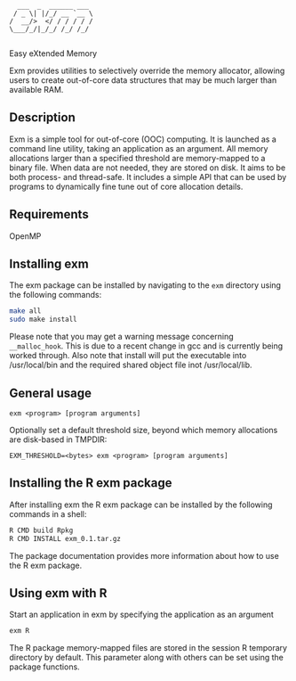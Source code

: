 ```
  ___  _  ______ ___ 
 / _ \| |/_/ __ `__ \
/  __/>  </ / / / / /
\___/_/|_/_/ /_/ /_/ 
                     
```

Easy eXtended Memory

Exm provides utilities to selectively override the memory allocator,
allowing users to create out-of-core data structures that may be much
larger than available RAM.

Description
---

Exm is a simple tool for out-of-core (OOC) computing.  It is launched as a
command line utility, taking an application as an argument. All memory
allocations larger than a specified threshold are memory-mapped to a binary
file. When data are not needed, they are stored on disk. It aims to be both
process- and thread-safe. It includes a simple API that can be used by programs
to dynamically fine tune out of core allocation details.

Requirements
---

OpenMP

Installing exm
---

The exm package can be installed by navigating to the 
`exm` directory using the following commands:

```bash
make all
sudo make install
```

Please note that you may get a warning message concerning `__malloc_hook`.
This is due to a recent change in gcc and is currently being worked through.
Also note that install will put the executable into /usr/local/bin and the
required shared object file inot /usr/local/lib.

General usage
---

```
exm <program> [program arguments]
```
Optionally set a default threshold size, beyond which memory allocations
are disk-based in TMPDIR:
```
EXM_THRESHOLD=<bytes> exm <program> [program arguments]
```

Installing the R exm package
---

After installing exm the R exm package can be installed by
the following commands in a shell:

```bash
R CMD build Rpkg
R CMD INSTALL exm_0.1.tar.gz
```

The package documentation provides more information about how to use the 
R exm package.

Using exm with R
---

Start an application in exm by specifying the application as an argument

```r
exm R
```

The R package memory-mapped files are stored in the session R temporary
directory by default. This parameter along with others can be set using the
package functions.

